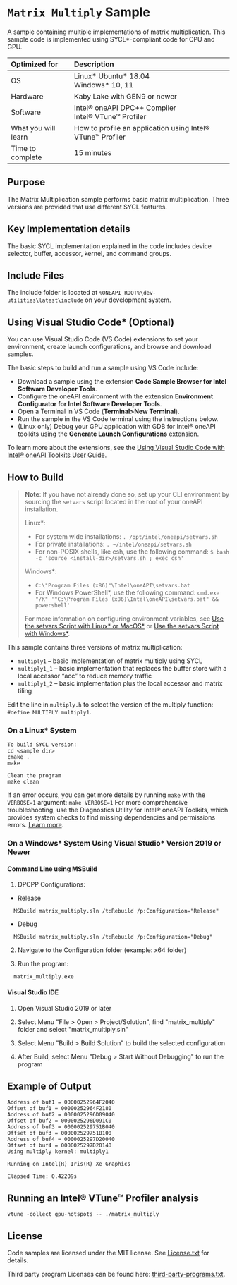 # `Matrix Multiply` Sample
A sample containing multiple implementations of matrix multiplication. This sample code is implemented using SYCL*-compliant code for CPU and GPU.

| Optimized for                     | Description
|:---                               |:---
| OS                                | Linux* Ubuntu* 18.04 <br> Windows* 10, 11
| Hardware                          | Kaby Lake with GEN9 or newer
| Software                          | Intel&reg; oneAPI DPC++ Compiler <br> Intel&reg; VTune&trade; Profiler
| What you will learn               | How to profile an application using Intel&reg; VTune&trade; Profiler
| Time to complete                  | 15 minutes

## Purpose

The Matrix Multiplication sample performs basic matrix multiplication. Three
versions are provided that use different SYCL features.

## Key Implementation details

The basic SYCL implementation explained in the code includes device selector,
buffer, accessor, kernel, and command groups. 

## Include Files 
The include folder is located at `%ONEAPI_ROOT%\dev-utilities\latest\include` on your development
system.

## Using Visual Studio Code* (Optional)

You can use Visual Studio Code (VS Code) extensions to set your environment, create launch configurations,
and browse and download samples.

The basic steps to build and run a sample using VS Code include:
 - Download a sample using the extension **Code Sample Browser for Intel Software Developer Tools**.
 - Configure the oneAPI environment with the extension **Environment Configurator for Intel Software Developer Tools**.
 - Open a Terminal in VS Code (**Terminal>New Terminal**).
 - Run the sample in the VS Code terminal using the instructions below.
 - (Linux only) Debug your GPU application with GDB for Intel® oneAPI toolkits using the **Generate Launch Configurations** extension.

To learn more about the extensions, see the
[Using Visual Studio Code with Intel® oneAPI Toolkits User Guide](https://www.intel.com/content/www/us/en/develop/documentation/using-vs-code-with-intel-oneapi/top.html).

## How to Build

> **Note**: If you have not already done so, set up your CLI
> environment by sourcing  the `setvars` script located in
> the root of your oneAPI installation.
>
> Linux*:
> - For system wide installations: `. /opt/intel/oneapi/setvars.sh`
> - For private installations: `. ~/intel/oneapi/setvars.sh`
> - For non-POSIX shells, like csh, use the following command: `$ bash -c 'source <install-dir>/setvars.sh ; exec csh'`
>
> Windows*:
> - `C:\"Program Files (x86)"\Intel\oneAPI\setvars.bat`
> - For Windows PowerShell*, use the following command: `cmd.exe "/K" '"C:\Program Files (x86)\Intel\oneAPI\setvars.bat" && powershell'`
>
> For more information on configuring environment variables, see [Use the setvars Script with Linux* or MacOS*](https://www.intel.com/content/www/us/en/develop/documentation/oneapi-programming-guide/top/oneapi-development-environment-setup/use-the-setvars-script-with-linux-or-macos.html) or [Use the setvars Script with Windows*](https://www.intel.com/content/www/us/en/develop/documentation/oneapi-programming-guide/top/oneapi-development-environment-setup/use-the-setvars-script-with-windows.html).

This sample contains three versions of matrix multiplication:

- `multiply1` – basic implementation of matrix multiply using SYCL
- `multiply1_1` – basic implementation that replaces the buffer store with a local accessor “acc” to reduce memory traffic
- `multiply1_2` – basic implementation plus the local accessor and matrix tiling

Edit the line in `multiply.h` to select the version of the multiply function:
`#define MULTIPLY multiply1`.

### On a Linux* System
	To build SYCL version:
	cd <sample dir>
	cmake .
	make

    Clean the program
    make clean

If an error occurs, you can get more details by running `make` with
the `VERBOSE=1` argument:
``make VERBOSE=1``
For more comprehensive troubleshooting, use the Diagnostics Utility for
Intel® oneAPI Toolkits, which provides system checks to find missing
dependencies and permissions errors.
[Learn more](https://www.intel.com/content/www/us/en/develop/documentation/diagnostic-utility-user-guide/top.html).


### On a Windows* System Using Visual Studio* Version 2019 or Newer

#### Command Line using MSBuild

1. DPCPP Configurations:
  - Release 
  ```
    MSBuild matrix_multiply.sln /t:Rebuild /p:Configuration="Release"
  ```
  - Debug
  ```
    MSBuild matrix_multiply.sln /t:Rebuild /p:Configuration="Debug"
  ```
2. Navigate to the Configuration folder (example: x64 folder)

3. Run the program: 
```
  matrix_multiply.exe
```

#### Visual Studio IDE

1. Open Visual Studio 2019 or later

2. Select Menu "File > Open > Project/Solution", find "matrix_multiply" folder and select "matrix_multiply.sln"

3. Select Menu "Build > Build Solution" to build the selected configuration

4. After Build, select Menu "Debug > Start Without Debugging" to run the program


## Example of Output
```
Address of buf1 = 00000252964F2040
Offset of buf1 = 00000252964F2180
Address of buf2 = 0000025296D09040
Offset of buf2 = 0000025296D091C0
Address of buf3 = 000002529751B040
Offset of buf3 = 000002529751B100
Address of buf4 = 0000025297D20040
Offset of buf4 = 0000025297D20140
Using multiply kernel: multiply1

Running on Intel(R) Iris(R) Xe Graphics

Elapsed Time: 0.42209s
```

## Running an Intel&reg; VTune&trade; Profiler analysis
```
vtune -collect gpu-hotspots -- ./matrix_multiply
```

## License
Code samples are licensed under the MIT license. See
[License.txt](https://github.com/oneapi-src/oneAPI-samples/blob/master/License.txt) for details.

Third party program Licenses can be found here: [third-party-programs.txt](https://github.com/oneapi-src/oneAPI-samples/blob/master/third-party-programs.txt).
